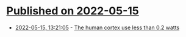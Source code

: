 # [Published on 2022-05-15](index.md)

* [2022-05-15, 13:21:05](https://news.ycombinator.com/item?id=31387383) - [The human cortex use less than 0.2 watts](https://www.biorxiv.org/content/10.1101/2020.04.23.057927v1)

